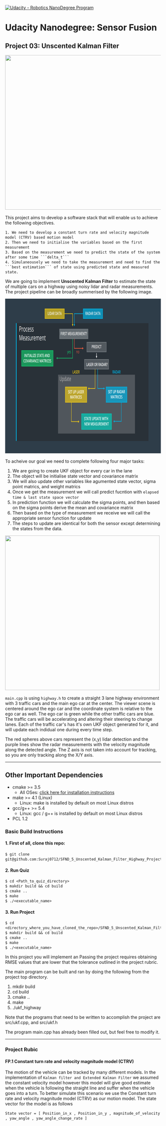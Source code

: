 [![Udacity - Robotics NanoDegree Program](https://s3-us-west-1.amazonaws.com/udacity-robotics/Extra+Images/RoboND_flag.png)](https://www.udacity.com/course/sensor-fusion-engineer-nanodegree--nd313)

# Udacity Nanodegree: Sensor Fusion

## Project 03: Unscented Kalman Filter

<img src="./Project/media/ukf_highway_tracked.gif" width="800" height="500" />

This project aims to develop a software stack that will enable us to achieve the following objectives.

```
1. We need to develop a constant turn rate and velocity magnitude model (CTRV) based motion model
2. Then we need to initialise the variables based on the first measurement
3. Based on the measurement we need to predict the state of the system after some time ```delta_t```
4. Simulaneousely we need to take the measurement and need to find the ```best estimation``` of state using predicted state and measured state.
```
We are going to implement **Unscented Kalman Filter** to estimate the state of multiple cars on a highway using noisy lidar and radar measurements. The project pipeline can be broadly summerised by the following image.

<img src="./Project/media/project_map.png" width="800" height="500" />

To acheive our goal we need to complete following four major tasks:
1. We are going to create UKF object for every car in the lane
2. The object will be initialise state vector and covariance matrix
3. We will also update other variables like agumented state vector, sigma point matrics, and weight matrics
4. Once we get the measurement we will call predict fucntion with ```elapsed time & last state space vector```
5. In prediction function we will calculate the sigma points, and then based on the sigma points derive the mean and covariance matrix
6. Then based on the type of measurement we receive we will call the appropriate sensor function for update
7. The steps to update are identical for both the sensor except determining the states from the data.

<img src="media/ukf_highway.png" width="500" height="500" />

`main.cpp` is using `highway.h` to create a straight 3 lane highway environment with 3 traffic cars and the main ego car at the center. 
The viewer scene is centered around the ego car and the coordinate system is relative to the ego car as well. The ego car is green while the 
other traffic cars are blue. The traffic cars will be accelerating and altering their steering to change lanes. Each of the traffic car's has
it's own UKF object generated for it, and will update each indidual one during every time step. 

The red spheres above cars represent the (x,y) lidar detection and the purple lines show the radar measurements with the velocity magnitude along the detected angle. The Z axis is not taken into account for tracking, so you are only tracking along the X/Y axis.

---
## Other Important Dependencies
* cmake >= 3.5
  * All OSes: [click here for installation instructions](https://cmake.org/install/)
* make >= 4.1 (Linux)
  * Linux: make is installed by default on most Linux distros
* gcc/g++ >= 5.4
  * Linux: gcc / g++ is installed by default on most Linux distros
* PCL 1.2

### Basic Build Instructions

#### 1. First of all, clone this repo:
```
$ git clone git@github.com:Suraj0712/SFND_5_Unscented_Kalman_Filter_Highway_Project.git
```

#### 2. Run Quiz
```
$ cd <Path_to_quiz_directory>
$ makdir build && cd build
$ cmake ..
$ make
$ ./<executable_name>
```
#### 3. Run Project
```
$ cd <directory_where_you_have_cloned_the_repo>/SFND_5_Unscented_Kalman_Filter_Highway_Project/Project/
$ makdir build && cd build
$ cmake ..
$ make
$ ./<executable_name>
```



In this project you will implement an  Passing the project requires obtaining RMSE values that are lower that the tolerance outlined in the project rubric. 

The main program can be built and ran by doing the following from the project top directory.

1. mkdir build
2. cd build
3. cmake ..
4. make
5. ./ukf_highway

Note that the programs that need to be written to accomplish the project are src/ukf.cpp, and src/ukf.h

The program main.cpp has already been filled out, but feel free to modify it.

---
### Project Rubic
#### FP.1 Constant turn rate and velocity magnitude model (CTRV)
The motion of the vehicle can be tracked by many different models. In the implementation of  ```Kalman filter and Extended Kalman Filter``` we assumed the constant velocity model however this model will give good estimate when the vehicle is following the straight line and suffer when the vehicle goes into a turn. To better simulate this scenario we use the Constant turn rate and velocity magnitude model (CTRV) as our motion model. The state vector for the model is as follows

```
State vector = [ Position_in_x , Position_in_y , magnitude_of_velocity , yaw_angle , yaw_angle_change_rate ]

```

